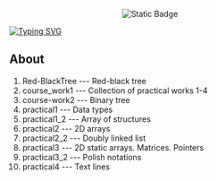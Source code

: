 <p align = "center">
  <img alt="Static Badge" src="https://img.shields.io/badge/CLion-2023.2.1-green?style=plastic&logo=clion&logoColor=green&labelColor=black&color=grey">
</p>

[![Typing SVG](https://readme-typing-svg.herokuapp.com?color=#013220&lines=LETI+course+1)](https://git.io/typing-svg)

## About

1. Red-BlackTree --- Red-black tree
2. course_work1  --- Collection of practical works 1-4
3. course-work2  --- Binary tree
4. practical1    --- Data types
5. practical1_2  --- Array of structures
6. practical2    --- 2D arrays
7. practical2_2  --- Doubly linked list
8. practical3    --- 2D static arrays. Matrices. Pointers
9. practical3_2  --- Polish notations
10. practical4   --- Text lines
